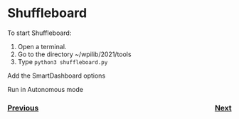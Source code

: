 # <a name="code"></a>Shuffleboard
To start Shuffleboard:
1. Open a terminal.
2. Go to the directory ~/wpilib/2021/tools
3. Type `python3 shuffleboard.py`

Add the SmartDashboard options

Run in Autonomous mode

<h3><span style="float:left">
<a href="romiCode4">Previous</a></span>
<span style="float:right">
<a href="romiCode6">Next</a></span></h3>